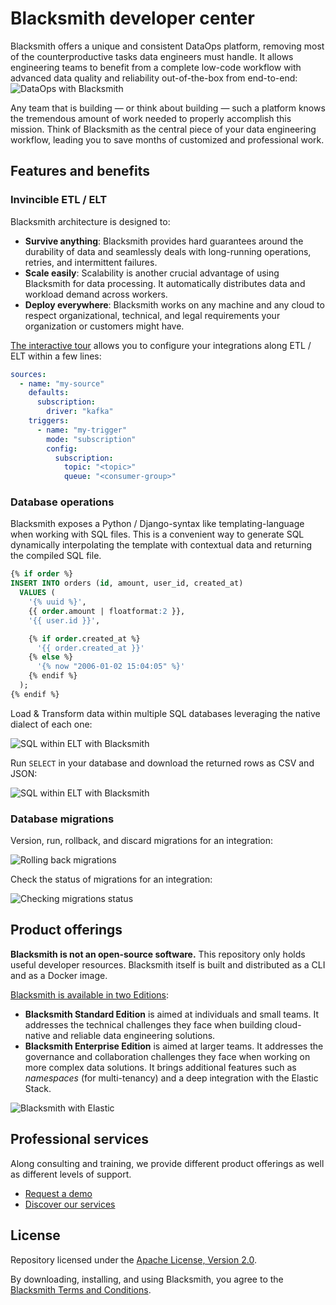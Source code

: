 # Blacksmith developer center

Blacksmith offers a unique and consistent DataOps platform, removing most of the
counterproductive tasks data engineers must handle. It allows engineering teams
to benefit from a complete low-code workflow with advanced data quality and
reliability out-of-the-box from end-to-end:
![DataOps with Blacksmith](/images/blacksmith/how-overview.png)

Any team that is building — or think about building — such a platform knows the
tremendous amount of work needed to properly accomplish this mission. Think of
Blacksmith as the central piece of your data engineering workflow, leading you to
save months of customized and professional work.

## Features and benefits

### Invincible ETL / ELT

Blacksmith architecture is designed to:
- **Survive anything**: Blacksmith provides hard guarantees around the durability
  of data and seamlessly deals with long-running operations, retries, and
  intermittent failures.
- **Scale easily**: Scalability is another crucial advantage of using Blacksmith
  for data processing. It automatically distributes data and workload demand
  across workers.
- **Deploy everywhere**: Blacksmith works on any machine and any cloud to respect
  organizational, technical, and legal requirements your organization or customers
  might have.

[The interactive tour](https://nunchi.studio/blacksmith/tour) allows you to
configure your integrations along ETL / ELT within a few lines:

```yml
sources:
  - name: "my-source"
    defaults:
      subscription:
        driver: "kafka"
    triggers:
      - name: "my-trigger"
        mode: "subscription"
        config:
          subscription:
            topic: "<topic>"
            queue: "<consumer-group>"
```

### Database operations

Blacksmith exposes a Python / Django-syntax like templating-language when working
with SQL files. This is a convenient way to generate SQL dynamically interpolating
the template with contextual data and returning the compiled SQL file.

```sql
{% if order %}
INSERT INTO orders (id, amount, user_id, created_at)
  VALUES (
    '{% uuid %}',
    {{ order.amount | floatformat:2 }},
    '{{ user.id }}',

    {% if order.created_at %}
      '{{ order.created_at }}'
    {% else %}
      '{% now "2006-01-02 15:04:05" %}'
    {% endif %}
  );
{% endif %}
```

Load & Transform data within multiple SQL databases leveraging the native dialect
of each one:

![SQL within ELT with Blacksmith](https://nunchi.studio/gifs/blacksmith/cli-run-operation.gif)

Run `SELECT` in your database and download the returned rows as CSV and JSON:

![SQL within ELT with Blacksmith](https://nunchi.studio/gifs/blacksmith/cli-run-select.gif)

### Database migrations

Version, run, rollback, and discard migrations for an integration:

![Rolling back migrations](https://nunchi.studio/gifs/blacksmith/cli-migrations-rollback.gif)

Check the status of migrations for an integration:

![Checking migrations status](https://nunchi.studio/gifs/blacksmith/cli-migrations-status.gif)

## Product offerings

**Blacksmith is not an open-source software.** This repository only holds useful
developer resources. Blacksmith itself is built and distributed as a CLI and as
a Docker image.

[Blacksmith is available in two Editions](https://nunchi.studio/blacksmith/pricing):
- **Blacksmith Standard Edition** is aimed at individuals and small teams. It
  addresses the technical challenges they face when building cloud-native and
  reliable data engineering solutions.
- **Blacksmith Enterprise Edition** is aimed at larger teams. It addresses the
  governance and collaboration challenges they face when working on more complex
  data solutions. It brings additional features such as *namespaces* (for
  multi-tenancy) and a deep integration with the Elastic Stack.

![Blacksmith with Elastic](https://nunchi.studio/images/blacksmith/elastic-traces.png)

## Professional services

Along consulting and training, we provide different product offerings as well as
different levels of support.

- [Request a demo](https://nunchi.studio/blacksmith/forms/demo)
- [Discover our services](https://nunchi.studio/support)

## License

Repository licensed under the [Apache License, Version 2.0](./LICENSE).

By downloading, installing, and using Blacksmith, you agree to the
[Blacksmith Terms and Conditions](https://nunchi.studio/legal/terms).
